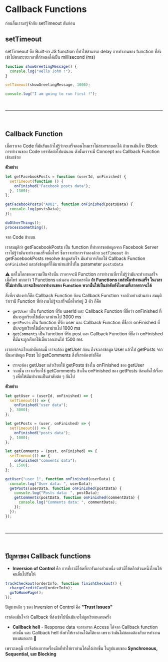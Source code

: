 # Callback Functions

ก่อนอื่นเรามารู้จักกับ setTimeout กันก่อน

## setTimeout

setTimeout คือ Built-in JS function ที่ทำให้สามารถ delay การทำงานของ function ที่ส่งเข้าไปตามระยะเวลาที่กำหนดได้เป็น millisecond (ms)

```js
function showGreetingMessage() {
  console.log("Hello John !");
}

setTimeout(showGreetingMessage, 1000);

console.log("I am going to run first !");
```

<br><hr><br>

## Callback Function

เมื่อเราเจอ Code ที่มันรันแล้วไม่รู้ว่าจะเสร็จตอนไหนเราไม่สามารถบอกได้ ถ้านานมันก็จะ Block การทำงานของ Code บรรทัดต่อไปแน่นอน ดังนั้นเราจะมี Concept ของ Callback Function เข้ามาช่วย

**ตัวอย่าง**

```js
let getFacebookPosts = function (userId, onFinished) {
  setTimeout(function () {
    onFinished("Facebook posts data");
  }, 1300);
};

getFacebookPosts("A001", function onFinished(postsData) {
  console.log(postsData);
});

doOtherThings();
processSomething();
```

จาก Code ข้างบน

เราสมมุติว่า getFacebookPosts เป็น function ที่ทำการขอข้อมูลจาก Facebook Server เราไม่รู้ว่ามันจะทำงานเสร็จเมื่อไหร่ ซึ่งเราจะทำการจำลองด้วย `setTimeout` ถ้า getFacebookPosts resolve ข้อมูลสำเร็จ มันทำการเรียกใช้ Callback Function `onFinished` และส่งข้อมูลที่ได้มาผ่านเข้าไปใน parameter `postsData`

⚠️ แต่ในโลกของความเป็นจริงนั้น เราอาจจะมี Function การทำงานที่เราไม่รู้ว่ามันจะทำงานเสร็จเมื่อไหร่ มากกว่า 1 Functions แน่นอน คำถามเราคือ **ถ้า Functions เหล่านั้นทำงานเสร็จ ในเวลาที่ไม่เท่ากัน เราจะเรียงการทำงานของ Function พวกนั้นให้เป็นลำดับยังไงตามที่เราอยากจะได้**

สิ่งที่เราต้องทำก็คือ Callback Function ซ้อน Callback Function จากตัวอย่างต้านล่าง สมมุติว่าเรามี Function ที่ทำงานไม่รู้จะเสร็จเมื่อไหร่อยู่ 3 ตัว ก็คือ

- `getUser` เป็น function ที่รับ userId และ Callback Function ที่ชื่อว่า onFinished ที่มันจะถูกเรียกใช้เมื่อเวลาผ่านไป 3000 ms
- `getPosts` เป็น function ที่รับ user และ Callback Function ที่ชื่อว่า onFinished ที่มันจะถูกเรียกใช้เมื่อเวลาผ่านไป 1000 ms
- `getComments` เป็น function ที่รับ post และ Callback Function ที่ชื่อว่า onFinished ที่มันจะถูกเรียกใช้เมื่อเวลาผ่านไป 1500 ms

เราอยากจะเรียงลำดับตามนี้ เราจะต้อง getUser ก่อน ถึงจะเอาข้อมูล User แล้วไป getPosts จากนั้นเอาข้อมูล Post ไป getComments สิ่งที่เราต้องทำก็คือ

- เราจะต้อง getUser แล้วเรียกใช้ getPosts ข้างใน onFinished ของ getUser
- จากนั้น เราจะเรียกใช้ getComments ข้างใน onFinished ของ getPosts ซ้อนกันไปเรื่อย ๆ เพื่อให้มันทำงานเป็นลำดับต่อ ๆ กันไป

**ตัวอย่าง**

```js
let getUser = (userId, onFinished) => {
  setTimeout(() => {
    onFinished("user data");
  }, 3000);
};

let getPosts = (user, onFinished) => {
  setTimeout(() => {
    onFinished("posts data");
  }, 1000);
};

let getComments = (post, onFinished) => {
  setTimeout(() => {
    onFinished("comments data");
  }, 1500);
};

getUser("user_1", function onFinished(userData) {
  console.log("User data: ", userData);
  getPosts(userData, function onFinished(postData) {
    console.log("Posts data: ", postData);
    getComments(postData, function onFinished(commentData) {
      console.log("Comments data: ", commentData);
    });
  });
});
```

<br><hr><br>

## ปัญหาของ Callback functions

- **Inversion of Control** คือ การที่เรามีโค้ดที่เรารันเองส่วนหนึ่ง แล้วมีโค้ดอีกส่วนหนึ่งโยนให้คนอื่นไปรันให้

```js
trackCheckout(orderInfo, function finishCheckout() {
  chargeCreditCard(orderInfo);
  goToHomePage();
});
```

ปัญหาหลัก ๆ ของ Inversion of Control คือ **"Trust Issues"**

เราต้องมั่นใจว่า Callback ที่ส่งเข้าไปนั้นมันจะไม่ถูกเรียกหลายครั้ง

- **Callback hell** - Response data จะสามารถ Access ได้จาก Callback function เท่านั้น และ Callback hell ยังทำให้เราอ่านโค้ดได้ยาก เพราะว่ามันไม่สอดคล้องกับการทำงานของสมองเรา 🤯

เพราะเหตุนี้ เราจึงต้องการเครื่องมือที่ทำให้เราอ่านโค้ดได้ง่ายขึ้น ในรูปแบบของ **Synchronous, Sequential, และ Blocking**
